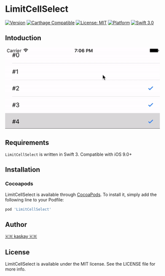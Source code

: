 # LimitCellSelect
[![Version](https://img.shields.io/cocoapods/v/LimitCellSelect.svg?style=flat)](http://cocoapods.org/pods/LimitCellSelect)
[![Carthage Compatible](https://img.shields.io/badge/Carthage-compatible-4BC51D.svg?style=flat)](https://github.com/Carthage/Carthage)
[![License: MIT](https://img.shields.io/badge/license-MIT-blue.svg?style=flat)](https://github.com/kaskay/LimitCellSelect/blob/master/LICENSE)
[![Platform](https://img.shields.io/cocoapods/p/LimitCellSelect.svg?style=flat)](http://cocoapods.org/pods/LimitCellSelect)
[![Swift 3.0](https://img.shields.io/badge/Swift-3.0-orange.svg?style=flat)](https://developer.apple.com/swift/)

## Intoduction
![demo](Image/LimitCellSelect.gif)

## Requirements

`LimitCellSelect` is written in Swift 3. Compatible with iOS 9.0+

## Installation

### Cocoapods

LimitCellSelect is available through [CocoaPods](http://cocoapods.org). To install
it, simply add the following line to your Podfile:

```ruby
pod 'LimitCellSelect'
```


## Author
[🇰🇷 kaskay 🇰🇷](https://github.com/kaskay)

## License
LimitCellSelect is available under the MIT license. See the LICENSE file for more info.
